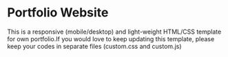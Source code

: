 # Portfolio Website

This is a responsive (mobile/desktop) and light-weight HTML/CSS template for own portfolio.If you would love to keep updating this template, please keep your codes in separate files (custom.css and custom.js)

